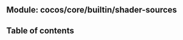 ## Module: cocos/core/builtin/shader-sources


<div class="table-of-content">
<h2> Table of contents </h2>

</div>

